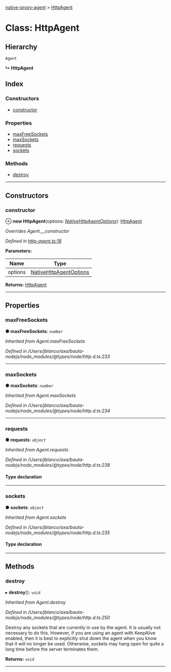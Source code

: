 [native-proxy-agent](../README.md) > [HttpAgent](../classes/httpagent.md)

# Class: HttpAgent

## Hierarchy

 `Agent`

**↳ HttpAgent**

## Index

### Constructors

* [constructor](httpagent.md#constructor)

### Properties

* [maxFreeSockets](httpagent.md#maxfreesockets)
* [maxSockets](httpagent.md#maxsockets)
* [requests](httpagent.md#requests)
* [sockets](httpagent.md#sockets)

### Methods

* [destroy](httpagent.md#destroy)

---

## Constructors

<a id="constructor"></a>

###  constructor

⊕ **new HttpAgent**(options: *[NativeHttpAgentOptions](../interfaces/nativehttpagentoptions.md)*): [HttpAgent](httpagent.md)

*Overrides Agent.__constructor*

*Defined in [http-agent.ts:18](https://github.axa.com/Digital/bauta-nodejs/blob/a176f52/packages/native-proxy-agent/src/http-agent.ts#L18)*

**Parameters:**

| Name | Type |
| ------ | ------ |
| options | [NativeHttpAgentOptions](../interfaces/nativehttpagentoptions.md) |

**Returns:** [HttpAgent](httpagent.md)

___

## Properties

<a id="maxfreesockets"></a>

###  maxFreeSockets

**● maxFreeSockets**: *`number`*

*Inherited from Agent.maxFreeSockets*

*Defined in /Users/jblanco/axa/bauta-nodejs/node_modules/@types/node/http.d.ts:233*

___
<a id="maxsockets"></a>

###  maxSockets

**● maxSockets**: *`number`*

*Inherited from Agent.maxSockets*

*Defined in /Users/jblanco/axa/bauta-nodejs/node_modules/@types/node/http.d.ts:234*

___
<a id="requests"></a>

###  requests

**● requests**: *`object`*

*Inherited from Agent.requests*

*Defined in /Users/jblanco/axa/bauta-nodejs/node_modules/@types/node/http.d.ts:238*

#### Type declaration

[key: `string`]: `IncomingMessage`[]

___
<a id="sockets"></a>

###  sockets

**● sockets**: *`object`*

*Inherited from Agent.sockets*

*Defined in /Users/jblanco/axa/bauta-nodejs/node_modules/@types/node/http.d.ts:235*

#### Type declaration

[key: `string`]: `Socket`[]

___

## Methods

<a id="destroy"></a>

###  destroy

▸ **destroy**(): `void`

*Inherited from Agent.destroy*

*Defined in /Users/jblanco/axa/bauta-nodejs/node_modules/@types/node/http.d.ts:250*

Destroy any sockets that are currently in use by the agent. It is usually not necessary to do this. However, if you are using an agent with KeepAlive enabled, then it is best to explicitly shut down the agent when you know that it will no longer be used. Otherwise, sockets may hang open for quite a long time before the server terminates them.

**Returns:** `void`

___

